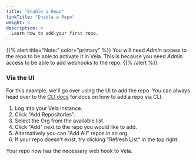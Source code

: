 ```yaml
---
title: "Enable a Repo"
linkTitle: "Enable a Repo"
weight: 3
description: >
  Learn how to add your first repo.
---
```


{{% alert title="Note:" color="primary" %}}
You will need _Admin_ access to the repo to be able to activate it in Vela. This is because you need _Admin_ access to be able to add webhooks
to the repo.
{{% /alert %}}

### Via the UI

For this example, we'll go over using the UI to add the repo. You can always head over to the [CLI docs](/docs/cli/repo/add/) for docs on how to add a repo via CLI.

1. Log into your Vela instance.
1. Click "Add Repositories".
1. Select the Org from the available list.
1. Click "Add" next to the repo you would like to add.
1. Alternatively you can "Add All" repos in an org.
1. If your repo doesn't exist, try clicking "Refresh List" in the top right.

Your repo now has the necessary web hook to Vela.
